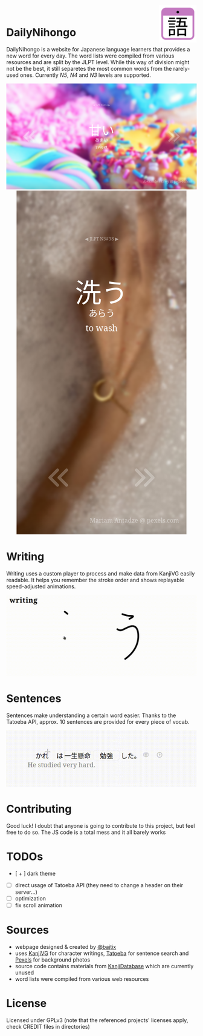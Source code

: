 <img align="right" width="100" height="100" src="assets/favicon.svg"><br>

# DailyNihongo
DailyNihongo is a website for Japanese language learners that provides a new word for every day. The word lists were compiled from various resources and are split by the JLPT level. While this way of division might not be the best, it still separetes the most common words from the rarely-used ones. Currently *N5*, *N4* and *N3* levels are supported.

<p align=center>
    <img src="github/amai-desktop.png"><br>
    <img src="github/arau-mobile.png">
</p>

# Writing
Writing uses a custom player to process and make data from KanjiVG easily readable. It helps you remember the stroke order and shows replayable speed-adjusted animations.

<p align=center>
    <img src="github/writing-anim.gif">
</p>

# Sentences
Sentences make understanding a certain word easier. Thanks to the Tatoeba API, approx. 10 sentences are provided for every piece of vocab.

<p align=center>
    <img src="github/sentence-anim.gif">
</p>

# Contributing
Good luck! I doubt that anyone is going to contribute to this project, but feel free to do so. The JS code is a total mess and it all barely works

# TODOs
- [ + ] dark theme
- [ ] direct usage of Tatoeba API (they need to change a header on their server...)
- [ ] optimization 
- [ ] fix scroll animation

# Sources
+ webpage designed & created by [@bajtix](https://github.com/Bajtix)
+ uses [KanjiVG](https://github.com/KanjiVG/kanjivg) for character writings, [Tatoeba](https://tatoeba.org/en) for sentence search and [Pexels](https://www.pexels.com/) for background photos
+ source code contains materials from [KanjiDatabase](https://www.kanjidatabase.com/) which are currently unused
+ word lists were compiled from various web resources

# License
Licensed under GPLv3 (note that the referenced projects' licenses apply, check CREDIT files in directories)